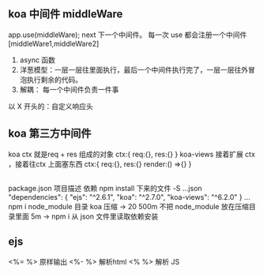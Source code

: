 ## koa 中间件  middleWare
app.use(middleWare);
next 下一个中间件。
每一次  use 都会注册一个中间件
[middleWare1,middleWare2]
1. async 函数
2. 洋葱模型：一层一层往里面执行，最后一个中间件执行完了，一层一层往外冒泡执行剩余的代码。
3. 解耦： 每一个中间件负责一件事

以 X 开头的：自定义响应头

## koa  第三方中间件
  koa ctx 就是req + res 组成的对象
  ctx:{
    req:{},
    res:{}
  }
  koa-views
  接着扩展 ctx ，接着往ctx 上面塞东西
  ctx:{
    req:{},
    res:{}
    render:() =>{}
  }

##
package.json 项目描述
依赖  npm install  下来的文件
-S
...json
 "dependencies": {
    "ejs": "^2.6.1",
    "koa": "^2.7.0",
    "koa-views": "^6.2.0"
  }
...
npm i node_module 目录
koa  压缩 -> 20  500m
不把 node_module 放在压缩目录里面  5m ->
npm i    从 json 文件里读取依赖安装

## ejs
<%= %> 原样输出
<%- %> 解析html
<%  %> 解析  JS